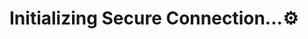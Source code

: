 <!DOCTYPE html>
<html lang="en">
<head>
<meta charset="UTF-8">
<meta name="viewport" content="width=device-width, initial-scale=1.0">
<title>Emoji Rotation</title>
<style>
@keyframes blink {
0% {
opacity: 1;
}
50% {
opacity: 0;
}
100% {
opacity: 1;
}
}

.blink {
animation: blink 1s infinite;
color: green;
}
@keyframes rotate {
from {
transform: rotate(0deg);
}
to {
transform: rotate(360deg);
}
}

.emoji {
animation: rotate 5s linear infinite; /* Adjust the duration as needed */
display: inline-block;
font-size: 2rem; /* Adjust the size as needed */
}
</style>
<script>
setTimeout(function() {
// Change the message after 3 seconds
document.getElementById('message').innerHTML = "";
}, 3000); // 3000 milliseconds = 3 seconds
</script>
</head>
<body>
<h1 color="green" id="message">Initializing Secure Connection...<span class="emoji">⚙</span></h1>
</body>
</html>
